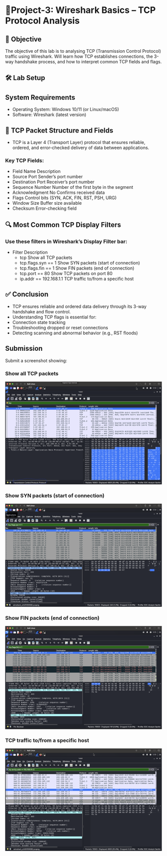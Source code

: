 
# 🚀Project-3: Wireshark Basics – TCP Protocol Analysis

## 🎯 Objective
The objective of this lab is to analysing TCP (Transmission Control Protocol) traffic using Wireshark. Will learn how TCP establishes connections, the 3-way handshake process, and how to interpret common TCP fields and flags.

## 🛠️ Lab Setup

## System Requirements
- Operating System: Windows 10/11 (or Linux/macOS)
- Software: Wireshark (latest version)

## 📘 TCP Packet Structure and Fields
- TCP is a Layer 4 (Transport Layer) protocol that ensures reliable, ordered, and error-checked delivery of data between applications.

### Key TCP Fields:
- Field Name	Description
- Source Port	Sender’s port number
- Destination Port	Receiver’s port number
- Sequence Number	Number of the first byte in the segment
- Acknowledgment No	Confirms received data
- Flags	Control bits (SYN, ACK, FIN, RST, PSH, URG)
- Window Size	Buffer size available
- Checksum	Error-checking field


## 🔍 Most Common TCP Display Filters

### Use these filters in Wireshark’s Display Filter bar:
- Filter	Description
  - tcp	Show all TCP packets
  - tcp.flags.syn == 1	Show SYN packets (start of connection)
  - tcp.flags.fin == 1	Show FIN packets (end of connection)
  - tcp.port == 80	Show TCP packets on port 80
  - ip.addr == 192.168.1.1	TCP traffic to/from a specific host


## ✅ Conclusion
- TCP ensures reliable and ordered data delivery through its 3-way handshake and flow control.
- Understanding TCP flags is essential for:
- Connection state tracking
- Troubleshooting dropped or reset connections
- Detecting scanning and abnormal behavior (e.g., RST floods)

## Submission
Submit a screenshot showing:
### Show all TCP packets
![image alt](https://github.com/sachinpatil-soc/30-Day-SOC-Analyst-Challenge-2025/blob/7dd1d0bb2934656d1f1c8e92a0e5d877857e8c47/TCP.png)


### Show SYN packets (start of connection)
![image alt](https://github.com/sachinpatil-soc/30-Day-SOC-Analyst-Challenge-2025/blob/7dd1d0bb2934656d1f1c8e92a0e5d877857e8c47/syn-flag.png)


### Show FIN packets (end of connection)
![image alt](https://github.com/sachinpatil-soc/30-Day-SOC-Analyst-Challenge-2025/blob/7dd1d0bb2934656d1f1c8e92a0e5d877857e8c47/Fin-flag.png)


### TCP traffic to/from a specific host
![image alt](https://github.com/sachinpatil-soc/30-Day-SOC-Analyst-Challenge-2025/blob/7dd1d0bb2934656d1f1c8e92a0e5d877857e8c47/host-traffic.png)
